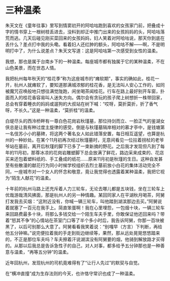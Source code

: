 # 三种温柔

朱天文在《童年往事》里写到情窦初开的阿哈咕跑到喜欢的女孩家门前，把叠成十字的情书穿上一根树枝丢进去，没料到却正中推门出来的女孩妈妈的头，阿哈咕落荒而逃。几天后碰见刚买菜回来的女孩妈妈，妇人笑着对阿哈咕说，那天你到底在丢什么？差点打中我的头嘞。看着妇人还红肿的额头，阿哈咕不解——啊，不是明明打中了，为什么说差点？朱天文写道：这是阿哈咕第一次感受到女性的温柔。 

我想，那也是属于台南乡下的一种温柔。每座城市都有独属于它的某种温柔，不在山色美景，而在世态人情。 

我把杭州每年秋天的“桂花季”称为这座城市的“瘫软期”，事实的确如此，桂花一开，杭州人就瘫软了，要知道那满城浓郁的桂花香，是无法叫人安心工作的，如同被魔咒召唤般地只想往满觉陇跑，闲坐喝茶闻桂花。行车在路上最好别开车窗，扑面而入的桂花香容易叫人迷失方向。偶尔会有贪玩的孩子爬上树想折一株带回家，总会有穿着睡衣的妈妈或遛狗的大叔站在树下喊：“哎呀，莫折莫折，折了香气呀，不长久。”这是一种温柔，“莫折桂”的温柔。 

白堤尽头的西泠桥畔有一尊白色花岗岩秋瑾墓，那位持剑而立、一脸正气的鉴湖女侠总是让我有种过度主旋律的感受。倒是与秋瑾墓隔岸相对的慕才亭中，是钱塘第一名伎苏小小的墓碑，将这两个著名女人如此错落安置，每日相互遥望，也算是杭州的一种妙处。在某个11月初再次经过秋瑾墓时，无意间看见一位拄着拐杖的老爷爷站在墓前，离开后秋瑾的脚下已多了一束新摘的野花。之后我才发现但凡到了每年的11月初，那尊冰凉的花岗岩雕塑脚下总会放满了鲜花，路边采来成束的、花店买来还包着塑料纸的、手工叠成的纸花……原来11月初是秋瑾的生日。这种自发甚至有些散漫的献花行为同小时候学校组织去烈士墓前放小白花的集体活动完全不同，一座城市对一个女人的怀念和敬意，竟让我觉得也透露着某种温柔，我把它视为“陌生人献花”的温柔。 

十年前的杭州马路上还充斥着人力三轮车，无论去哪儿都是五块钱，坐在三轮车上优哉游哉清风拂面，那是杭州人的另一种情趣。某回同家人在平湖秋月喝茶，阿舅打发我去买烟：“这附近没有，你喊一辆三轮车，叫他踏到湖滨那边去买。”阿舅说着就塞了一百元在我手上。简直笨蛋啊！我在心里埋怨，一包烟十块，一辆三轮车来回路费最多十块，将那么多钱交给一个陌生车夫手里，你敢保证他还回来吗？带着“怒其不争”的心情站在茶室门口等了半个多小时后，我告诉阿舅，你那一百块被黑了，以后可别那么大意了。阿舅看看我笑着说：“别嘎早（方言）下判断，再给他五分钟嘛。”说完便拉着我的手走到街边继续等，果然，那从远处晃晃悠悠踏来的，不正是那位车夫吗？车夫擦着汗说湖滨没有阿舅要的烟，他骑到解放路才买得的。从那以后我总是告诉急性子的自己，对人对事，都多给予五分钟那也是一种善意与温柔，“再等五分钟”的温柔。 

近年回杭州，发现杭州的司机竟难得有了“让行人先过”的默契与自觉。 

在“横冲直撞”成为生存法则的今天，也许恪守常识也成了一种温柔。